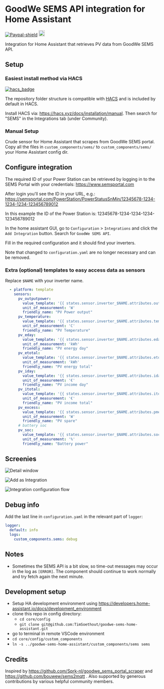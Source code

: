 # GoodWe SEMS API integration for Home Assistant

[![Paypal-shield]](https://www.paypal.com/donate?business=9NWEEX4P6998J&currency_code=EUR)
<a href="https://www.buymeacoffee.com/TimSoethout" target="_blank"><img src="https://cdn.buymeacoffee.com/buttons/default-orange.png" alt="Buy Me A Coffee" height="20"></a>

Integration for Home Assistant that retrieves PV data from GoodWe SEMS API.

## Setup

### Easiest install method via HACS

[![hacs_badge](https://img.shields.io/badge/HACS-Default-orange.svg?style=for-the-badge)](https://github.com/custom-components/hacs)

The repository folder structure is compatible with [HACS](https://hacs.xyz) and is included by default in HACS.

Install HACS via: https://hacs.xyz/docs/installation/manual.
Then search for "SEMS" in the Integrations tab (under Community).

### Manual Setup

Crude sensor for Home Assistant that scrapes from GoodWe SEMS portal. Copy all the files in `custom_components/sems/` to `custom_components/sems/` your Home Assistant config dir.

## Configure integration

The required ID of your Power Station can be retrieved by logging in to the SEMS Portal with your credentials:
https://www.semsportal.com

After login you'll see the ID in your URL, e.g.:
https://semsportal.com/PowerStation/PowerStatusSnMin/12345678-1234-1234-1234-123456789012

In this example the ID of the Power Station is: 12345678-1234-1234-1234-123456789012

In the home assistant GUI, go to `Configuration` > `Integrations` and click the `Add Integration` button. Search for `GoodWe SEMS API`.

Fill in the required configuration and it should find your inverters.

Note that changed to `configuration.yaml` are no longer necessary and can be removed.


### Extra (optional) templates to easy access data as sensors
Replace `$NAME` with your inverter name.
```yaml
  - platform: template
    sensors:
      pv_outputpower:
        value_template: '{{ states.sensor.inverter_$NAME.attributes.outputpower }}'
        unit_of_measurement: 'W'
        friendly_name: "PV Power output"
      pv_temperature:
        value_template: '{{ states.sensor.inverter_$NAME.attributes.tempperature }}'
        unit_of_measurement: 'C'
        friendly_name: "PV Temperature"
      pv_eday:
        value_template: '{{ states.sensor.inverter_$NAME.attributes.eday }}'
        unit_of_measurement: 'kWh'
        friendly_name: "PV energy day"
      pv_etotal:
        value_template: '{{ states.sensor.inverter_$NAME.attributes.etotal }}'
        unit_of_measurement: 'kWh'
        friendly_name: "PV energy total"
      pv_iday:
        value_template: '{{ states.sensor.inverter_$NAME.attributes.iday }}'
        unit_of_measurement: '€'
        friendly_name: "PV income day"
      pv_itotal:
        value_template: '{{ states.sensor.inverter_$NAME.attributes.itotal }}'
        unit_of_measurement: '€'
        friendly_name: "PV income total"
      pv_excess:
        value_template: '{{ states.sensor.inverter_$NAME.attributes.pmeter }}'
        unit_of_measurement: 'W'
        friendly_name: "PV spare"
      # battery soc
      pv_soc:
        value_template: '{{ states.sensor.inverter_$NAME.attributes.soc }}'
        unit_of_measurement: '%'
        friendly_name: "Battery power"
```

## Screenies

![Detail window](images/sems-details.webp)

![Add as Integration](images/search-integration.webp)

![Integration configuration flow](images/integration-flow.webp)

## Debug info

Add the last line in `configuration.yaml` in the relevant part of `logger`:

```yaml
logger:
  default: info
  logs:
    custom_components.sems: debug
```

## Notes

* Sometimes the SEMS API is a bit slow, so time-out messages may occur in the log as `[ERROR]`. The component should continue to work normally and try fetch again the next minute.

## Development setup

- Setup HA development environment using https://developers.home-assistant.io/docs/development_environment
- clone this repo in config directory:
  - `cd core/config`
  - `git clone git@github.com:TimSoethout/goodwe-sems-home-assistant.git`
- go to terminal in remote VSCode environment
- `cd core/config/custom_components`
- `ln -s ../goodwe-sems-home-assistant/custom_components/sems sems`

## Credits

Inspired by https://github.com/Sprk-nl/goodwe_sems_portal_scraper and https://github.com/bouwew/sems2mqtt .
Also supported by generous contributions by various helpful community members.

[Paypal-shield]: https://img.shields.io/badge/donate-paypal-blue.svg?style=flat-square&colorA=273133&colorB=b008bb "Paypal"
